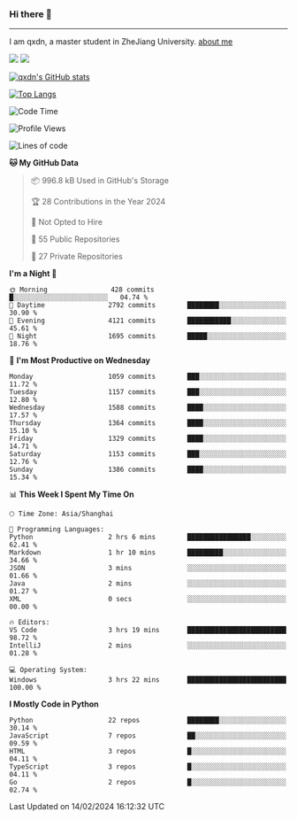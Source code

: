 ### Hi there 👋
---

I am qxdn, a master student in ZheJiang University. [about me](https://qianxu.run/about/)

[![](https://img.shields.io/badge/blog-qxdn-brightgreen?style=for-the-badge&logo=hexo)](https://qianxu.run) [![](https://img.shields.io/badge/bilibili-qxdn-ff69b4?style=for-the-badge&logo=Bilibili)](https://space.bilibili.com/11674667)


[![qxdn's GitHub stats](https://github-readme-stats.vercel.app/api?username=qxdn&count_private=true&show_icons=true)](https://github.com/qxdn)

[![Top Langs](https://github-readme-stats.vercel.app/api/top-langs/?username=qxdn&layout=compact)](https://github.com/qxdn)

<!--START_SECTION:waka-->
![Code Time](http://img.shields.io/badge/Code%20Time-1%2C350%20hrs%2018%20mins-blue)

![Profile Views](http://img.shields.io/badge/Profile%20Views-0-blue)

![Lines of code](https://img.shields.io/badge/From%20Hello%20World%20I%27ve%20Written-10.9%20million%20lines%20of%20code-blue)

**🐱 My GitHub Data** 

> 📦 996.8 kB Used in GitHub's Storage 
 > 
> 🏆 28 Contributions in the Year 2024
 > 
> 🚫 Not Opted to Hire
 > 
> 📜 55 Public Repositories 
 > 
> 🔑 27 Private Repositories 
 > 
**I'm a Night 🦉** 

```text
🌞 Morning                428 commits         █░░░░░░░░░░░░░░░░░░░░░░░░   04.74 % 
🌆 Daytime                2792 commits        ████████░░░░░░░░░░░░░░░░░   30.90 % 
🌃 Evening                4121 commits        ███████████░░░░░░░░░░░░░░   45.61 % 
🌙 Night                  1695 commits        █████░░░░░░░░░░░░░░░░░░░░   18.76 % 
```
📅 **I'm Most Productive on Wednesday** 

```text
Monday                   1059 commits        ███░░░░░░░░░░░░░░░░░░░░░░   11.72 % 
Tuesday                  1157 commits        ███░░░░░░░░░░░░░░░░░░░░░░   12.80 % 
Wednesday                1588 commits        ████░░░░░░░░░░░░░░░░░░░░░   17.57 % 
Thursday                 1364 commits        ████░░░░░░░░░░░░░░░░░░░░░   15.10 % 
Friday                   1329 commits        ████░░░░░░░░░░░░░░░░░░░░░   14.71 % 
Saturday                 1153 commits        ███░░░░░░░░░░░░░░░░░░░░░░   12.76 % 
Sunday                   1386 commits        ████░░░░░░░░░░░░░░░░░░░░░   15.34 % 
```


📊 **This Week I Spent My Time On** 

```text
🕑︎ Time Zone: Asia/Shanghai

💬 Programming Languages: 
Python                   2 hrs 6 mins        ████████████████░░░░░░░░░   62.41 % 
Markdown                 1 hr 10 mins        █████████░░░░░░░░░░░░░░░░   34.66 % 
JSON                     3 mins              ░░░░░░░░░░░░░░░░░░░░░░░░░   01.66 % 
Java                     2 mins              ░░░░░░░░░░░░░░░░░░░░░░░░░   01.27 % 
XML                      0 secs              ░░░░░░░░░░░░░░░░░░░░░░░░░   00.00 % 

🔥 Editors: 
VS Code                  3 hrs 19 mins       █████████████████████████   98.72 % 
IntelliJ                 2 mins              ░░░░░░░░░░░░░░░░░░░░░░░░░   01.28 % 

💻 Operating System: 
Windows                  3 hrs 22 mins       █████████████████████████   100.00 % 
```

**I Mostly Code in Python** 

```text
Python                   22 repos            ████████░░░░░░░░░░░░░░░░░   30.14 % 
JavaScript               7 repos             ██░░░░░░░░░░░░░░░░░░░░░░░   09.59 % 
HTML                     3 repos             █░░░░░░░░░░░░░░░░░░░░░░░░   04.11 % 
TypeScript               3 repos             █░░░░░░░░░░░░░░░░░░░░░░░░   04.11 % 
Go                       2 repos             █░░░░░░░░░░░░░░░░░░░░░░░░   02.74 % 
```




 Last Updated on 14/02/2024 16:12:32 UTC
<!--END_SECTION:waka-->

<!--
**qxdn/qxdn** is a ✨ _special_ ✨ repository because its `README.md` (this file) appears on your GitHub profile.

Here are some ideas to get you started:

- 🔭 I’m currently working on ...
- 🌱 I’m currently learning ...
- 👯 I’m looking to collaborate on ...
- 🤔 I’m looking for help with ...
- 💬 Ask me about ...
- 📫 How to reach me: ...
- 😄 Pronouns: ...
- ⚡ Fun fact: ...
-->
